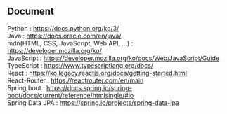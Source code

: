 ## Document

Python : https://docs.python.org/ko/3/  
Java : https://docs.oracle.com/en/java/  
mdn(HTML, CSS, JavaScript, Web API, ...) : https://developer.mozilla.org/ko/  
JavaScript : https://developer.mozilla.org/ko/docs/Web/JavaScript/Guide  
TypeScript : https://www.typescriptlang.org/docs/  
React : https://ko.legacy.reactjs.org/docs/getting-started.html  
React-Router : https://reactrouter.com/en/main  
Spring boot : https://docs.spring.io/spring-boot/docs/current/reference/htmlsingle/#io  
Spring Data JPA : https://spring.io/projects/spring-data-jpa  
